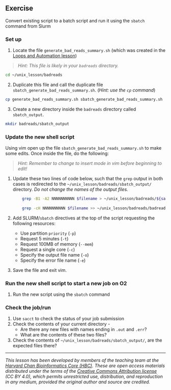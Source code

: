 ## Exercise

Convert existing script to a batch script and run it using the `sbatch` command from Slurm

### Set up
1. Locate the file `generate_bad_reads_summary.sh` (which was created in the [Loops and Automation lesson](../lessons/06_loops_and_automation.md))
> *Hint: This file is likely in your `badreads` directory.*
```bash
cd ~/unix_lesson/badreads
```

2. Duplicate this file and call the duplicate file `sbatch_generate_bad_reads_summary.sh`. (*Hint: use the `cp` command*)
```bash
cp generate_bad_reads_summary.sh sbatch_generate_bad_reads_summary.sh
```

3. Create a new directory inside the `badreads` directory called `sbatch_output`.
```bash
mkdir badreads/sbatch_output
```

### Update the new shell script
Using vim open up the file `sbatch_generate_bad_reads_summary.sh` to make some edits. Once inside the file, do the following:

> *Hint: Remember to change to insert mode in vim before beginning to edit!*

1. Update these two lines of code below, such that the `grep` output in both cases is redirected to the `~/unix_lesson/badreads/sbatch_output/` directory. *Do not change the names of the output files.*
      ```bash
          grep -B1 -A2 NNNNNNNNNN $filename > ~/unix_lesson/badreads/${samplename}_badreads.fq
          
          grep -cH NNNNNNNNNN $filename >> ~/unix_lesson/badreads/badreads.count.summary
      ```
1. Add SLURM/`sbatch` directives at the top of the script requesting the following resources:
   * Use partition `priority` (`-p`)
   * Request 5 minutes (`-t`)
   * Request 100MB of memory (`--mem`)
   * Request a single core (`-c`)
   * Specify the output file name (`-o`)
   * Specify the error file name (`-e`)
   
1. Save the file and exit vim.

### Run the new shell script to start a new job on O2
1. Run the new script using the `sbatch` command

### Check the job/run 
1. Use `sacct` to check the status of your job submission
1. Check the contents of your current directory -
    * Are there any new files with names ending in `.out` and `.err`?
    * What are the contents of these two files?
1. Check the contents of `~/unix_lesson/badreads/sbatch_output/`, are the expected files there?

---

*This lesson has been developed by members of the teaching team at the [Harvard Chan Bioinformatics Core (HBC)](http://bioinformatics.sph.harvard.edu/). These are open access materials distributed under the terms of the [Creative Commons Attribution license](https://creativecommons.org/licenses/by/4.0/) (CC BY 4.0), which permits unrestricted use, distribution, and reproduction in any medium, provided the original author and source are credited.*
